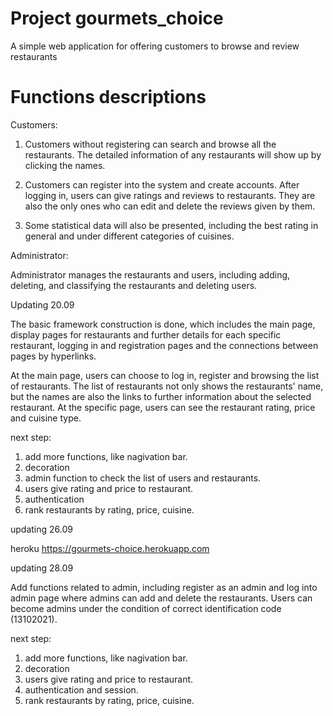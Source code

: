 # Project gourmets_choice
A simple web application for offering customers to browse and review restaurants

# Functions descriptions

Customers:
1. Customers without registering can search and browse all the restaurants. The detailed information of any restaurants will show up by clicking the names.

2. Customers can register into the system and create accounts. After logging in, users can give ratings and reviews to restaurants. They are also the only ones who can edit and delete the reviews given by them. 

3. Some statistical data will also be presented, including the best rating in general and under different categories of cuisines.

Administrator:

Administrator manages the restaurants and users, including adding, deleting, and classifying the restaurants and deleting users.

Updating 20.09

The basic framework construction is done, which includes the main page, display pages for restaurants and further details for each specific restaurant, logging in and registration pages and the connections between pages by hyperlinks. 

At the main page, users can choose to log in, register and browsing the list of restaurants. The list of restaurants not only shows the restaurants' name, but the names are also the links to further information about the selected restaurant. At the specific page, users can see the restaurant rating, price and cuisine type.



next step:
1. add more functions, like nagivation bar.
2. decoration
3. admin function to check the list of users and restaurants.
4. users give rating and price to restaurant.
5. authentication
6. rank restaurants by rating, price, cuisine.

updating 26.09

heroku https://gourmets-choice.herokuapp.com

updating 28.09

Add functions related to admin, including register as an admin and log into admin page where admins can add and delete the restaurants. Users can become admins under the condition of correct identification code (13102021).


next step:
1. add more functions, like nagivation bar.
2. decoration
3. users give rating and price to restaurant.
4. authentication and session.
5. rank restaurants by rating, price, cuisine.

